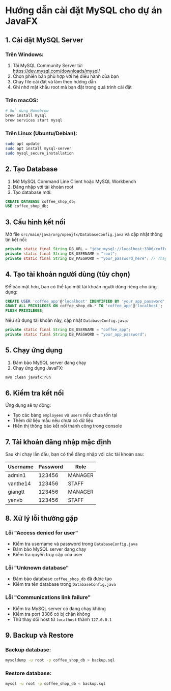 # Hướng dẫn cài đặt MySQL cho dự án JavaFX

## 1. Cài đặt MySQL Server

### Trên Windows:
1. Tải MySQL Community Server từ: https://dev.mysql.com/downloads/mysql/
2. Chọn phiên bản phù hợp với hệ điều hành của bạn
3. Chạy file cài đặt và làm theo hướng dẫn
4. Ghi nhớ mật khẩu root mà bạn đặt trong quá trình cài đặt

### Trên macOS:
```bash
# Sử dụng Homebrew
brew install mysql
brew services start mysql
```

### Trên Linux (Ubuntu/Debian):
```bash
sudo apt update
sudo apt install mysql-server
sudo mysql_secure_installation
```

## 2. Tạo Database

1. Mở MySQL Command Line Client hoặc MySQL Workbench
2. Đăng nhập với tài khoản root
3. Tạo database mới:

```sql
CREATE DATABASE coffee_shop_db;
USE coffee_shop_db;
```

## 3. Cấu hình kết nối

Mở file `src/main/java/org/openjfx/DatabaseConfig.java` và cập nhật thông tin kết nối:

```java
private static final String DB_URL = "jdbc:mysql://localhost:3306/coffee_shop_db";
private static final String DB_USERNAME = "root";
private static final String DB_PASSWORD = "your_password_here"; // Thay đổi mật khẩu của bạn
```

## 4. Tạo tài khoản người dùng (tùy chọn)

Để bảo mật hơn, bạn có thể tạo một tài khoản người dùng riêng cho ứng dụng:

```sql
CREATE USER 'coffee_app'@'localhost' IDENTIFIED BY 'your_app_password';
GRANT ALL PRIVILEGES ON coffee_shop_db.* TO 'coffee_app'@'localhost';
FLUSH PRIVILEGES;
```

Nếu sử dụng tài khoản này, cập nhật `DatabaseConfig.java`:

```java
private static final String DB_USERNAME = "coffee_app";
private static final String DB_PASSWORD = "your_app_password";
```

## 5. Chạy ứng dụng

1. Đảm bảo MySQL server đang chạy
2. Chạy ứng dụng JavaFX:

```bash
mvn clean javafx:run
```

## 6. Kiểm tra kết nối

Ứng dụng sẽ tự động:
- Tạo các bảng `employees` và `users` nếu chưa tồn tại
- Thêm dữ liệu mẫu nếu chưa có dữ liệu
- Hiển thị thông báo kết nối thành công trong console

## 7. Tài khoản đăng nhập mặc định

Sau khi chạy lần đầu, bạn có thể đăng nhập với các tài khoản sau:

| Username | Password | Role |
|----------|----------|------|
| admin1   | 123456   | MANAGER |
| vanthe14 | 123456   | STAFF |
| giangtt  | 123456   | MANAGER |
| yenvb    | 123456   | STAFF |

## 8. Xử lý lỗi thường gặp

### Lỗi "Access denied for user"
- Kiểm tra username và password trong `DatabaseConfig.java`
- Đảm bảo MySQL server đang chạy
- Kiểm tra quyền truy cập của user

### Lỗi "Unknown database"
- Đảm bảo database `coffee_shop_db` đã được tạo
- Kiểm tra tên database trong `DatabaseConfig.java`

### Lỗi "Communications link failure"
- Kiểm tra MySQL server có đang chạy không
- Kiểm tra port 3306 có bị chặn không
- Thử thay đổi host từ `localhost` thành `127.0.0.1`

## 9. Backup và Restore

### Backup database:
```bash
mysqldump -u root -p coffee_shop_db > backup.sql
```

### Restore database:
```bash
mysql -u root -p coffee_shop_db < backup.sql
```
